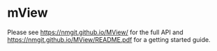 # mView
Please see https://nmgit.github.io/MView/ for the full API and https://nmgit.github.io/MView/README.pdf for a getting started guide.
